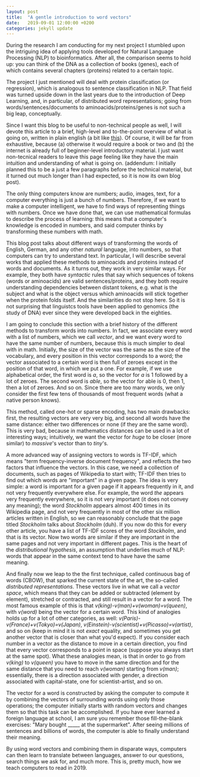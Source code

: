 ```yaml
---
layout: post
title:  "A gentle introduction to word vectors"
date:   2019-09-01 12:00:00 +0200
categories: jekyll update
---
```



During the research I am conducting for my next project I stumbled upon the
intriguing idea of applying tools developed for Natural Language Processing
(NLP) to bioinformatics. After all, the comparison seems to hold up: you can
think of the DNA as a collection of books (genes), each of which contains
several chapters (proteins) related to a certain topic.

The project I just mentioned will deal with protein classification (or
regression), which is analogous to sentence classification in NLP. That field
was turned upside down in the last years due to the introduction of Deep
Learning, and, in particular, of distributed word representations; going from
words/sentences/documents to aminoacids/proteins/genes is not such a big leap,
conceptually. 

Since I want this blog to be useful to non-technical people as well, I will
devote this article to a brief, high-level and to-the-point overview of what is
going on, written in plain english (a bit like [this](https://xkcd.com/1133/)).
Of course, it will be far from exhaustive, because (a) otherwise it would
require a book or two and (b) the internet is already full of beginner-level
introductory material. I just want non-tecnical readers to leave this page
feeling like they have the main intuition and understanding of what is going on.
(addendum: I initially planned this to be a just a few paragraphs before the
technical material, but it turned out much longer than I had expected, so it is
now its own blog post).

The only thing computers know are numbers; audio, images, text, for a computer
everything is just a bunch of numbers. Therefore, if we want to make a computer
intelligent, we have to find ways of representing things with numbers. Once we
have done that, we can use mathematical formulas to describe the process of
learning: this means that a computer's knowledge is encoded in numbers, and said
computer thinks by transforming these numbers with math.

This blog post talks about different ways of transforming the words of English,
German, and any other _natural_ language, into numbers, so that computers can
try to understand text. In particular, I will describe several works that
applied these methods to aminoacids and proteins instead of words and documents.
As it turns out, they work in very similar ways. For example, they both have
_syntactic_ rules that say which sequences of tokens (words or aminoacids) are
valid sentences/proteins, and they both require understanding dependencies
between distant tokens, e.g. what is the subject and what is the object versus
which aminoacids will stick together when the protein folds itself. And the
similarities do not stop here. So it is not surprising that linguistcs tools
have been applied to genomics (the study of DNA) ever since they were developed
back in the eighties.

I am going to conclude this section with a brief history of the different
methods to transform words into numbers. In fact, we associate every word with a
list of numbers, which we call _vector_, and we want every word to have the same
number of numbers, because this is much simpler to deal with in math. Initially,
the size of the vector was the same as the size of the vocabulary, and every
position in this vector corresponds to a word; the vector associated to a
certain word is then full of zeroes except in the position of that word, in
which we put a one. For example, if we use alphabetical order, the first word is
_a_, so the vector for _a_ is 1 followed by a lot of zeroes. The second word is
_able_, so the vector for able is 0, then 1, then a lot of zeroes. And so on.
Since there are too many words, we only consider the first few tens of thousands
of most frequent words (what a native person knows).

This method, called one-hot or sparse encoding, has two main drawbacks: first,
the resulting vectors are very very big, and second all words have the same
distance: either two differences or none (if they are the same word). This is
very bad, because in mathematics distances can be used in a lot of interesting
ways; intuitively, we want the vector for _huge_ to be closer (more similar) to
_massive_'s vector than to _tiny_'s.

A more advanced way of assigning vectors to words is TF-IDF, which means "term
frequency-inverse document frequency", and reflects the two factors that
influence the vectors. In this case, we need a collection of documents, such as
pages of Wikipedia to start with; TF-IDF then tries to find out which words are
"important" in a given page. The idea is very simple: a word is important for a
given page if it appears frequently in it, and not very frequently everywhere
else. For example, the word _the_ appears very frequently everywhere, so it is
not very important (it does not convey any meaning); the word _Stockholm_
appears almost 400 times in its Wikipedia page, and not very frequently in most
of the other six million articles written in English, so we can reasonably
conclude that the page titled _Stockholm_ talks about _Stockholm_ (duh). If you
now do this for every other article, you have a list of TF-IDF scores of the
word _Stockholm_, and that is its vector. Now two words are similar if they are
important in the same pages and not very important in different pages. This is
the heart of the _distributional hypothesis_, an assumption that underlies much
of NLP: words that appear in the same context tend to have have the same
meaning.

And finally now we leap to the the first technique, called continuous bag of
words (CBOW), that sparked the current state of the art, the so-called
_distributed representations_. These vectors live in what we call a _vector
space_, which means that they can be added or subtracted (element by element),
stretched or contracted, and still result in a vector for a word. The most
famous example of this is that _v(king)-v(man)+v(woman)=v(queen)_, with
_v(word)_ being the vector for a certain word. This kind of analogies holds up
for a lot of other categories, as well: _v(Paris)-v(France)+v(Tokyo)=v(Japan)_,
_v(Einstein)-v(scientist)+v(Picasso)=v(artist)_, and so on (keep in mind it is
not _exact_ equality, and sometimes you get another vector that is closer than
what you'd expect). If you consider each number in a vector as the distance to
move in a certain direction, you find that every vector corresponds to a point
in space (suppose you always start at the same spot). What these analogies mean,
is that in order to go from _v(king)_ to _v(queen)_ you have to move in the same
direction and for the same distance that you need to reach _v(woman)_ starting
from _v(man)_; essentially, there is a direction associated with gender, a
direction associated with capital-state, one for scientist-artist, and so on.

The vector for a word is constructed by asking the computer to compute it by
combining the vectors of surrounding words using only those operations; the
computer initially starts with random vectors and changes them so that this task
can be accomplished. If you have ever learned a foreign language at school, I am
sure you remember those fill-the-blank exercises: "Mary bought _____ at the
supermarket". After seeing millions of sentences and billions of words, the
computer is able to finally understand their meaning.

By using word vectors and combining them in disparate ways, computers can then
learn to translate between languages, answer to our questions, search things we
ask for, and much more. This is, pretty much, how we teach computers to read in
2019.
